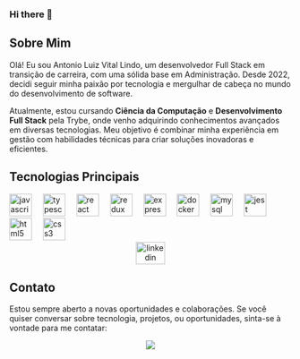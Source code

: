### Hi there 👋

## Sobre Mim

Olá! Eu sou Antonio Luiz Vital Lindo, um desenvolvedor Full Stack em transição de carreira, com uma sólida base em Administração. Desde 2022, decidi seguir minha paixão por tecnologia e mergulhar de cabeça no mundo do desenvolvimento de software.

Atualmente, estou cursando **Ciência da Computação** e **Desenvolvimento Full Stack** pela Trybe, onde venho adquirindo conhecimentos avançados em diversas tecnologias. Meu objetivo é combinar minha experiência em gestão com habilidades técnicas para criar soluções inovadoras e eficientes.

## Tecnologias Principais

<div align="left">
  <img src="https://cdn.jsdelivr.net/gh/devicons/devicon/icons/javascript/javascript-original.svg" height="40" alt="javascript logo"  />
  <img width="12" />
  <img src="https://cdn.jsdelivr.net/gh/devicons/devicon/icons/typescript/typescript-original.svg" height="40" alt="typescript logo"  />
  <img width="12" />
  <img src="https://cdn.jsdelivr.net/gh/devicons/devicon/icons/react/react-original.svg" height="40" alt="react logo"  />
  <img width="12" />
  <img src="https://cdn.jsdelivr.net/gh/devicons/devicon/icons/redux/redux-original.svg" height="40" alt="redux logo"  />
  <img width="12" />
  <img src="https://cdn.jsdelivr.net/gh/devicons/devicon/icons/express/express-original.svg" height="40" alt="express logo"  />
  <img width="12" />
  <img src="https://cdn.jsdelivr.net/gh/devicons/devicon/icons/docker/docker-original.svg" height="40" alt="docker logo"  />
  <img width="12" />
  <img src="https://cdn.jsdelivr.net/gh/devicons/devicon/icons/mysql/mysql-original.svg" height="40" alt="mysql logo"  />
  <img width="12" />
  <img src="https://cdn.jsdelivr.net/gh/devicons/devicon/icons/jest/jest-plain.svg" height="40" alt="jest logo"  />
  <img width="12" />
  <img src="https://cdn.jsdelivr.net/gh/devicons/devicon/icons/html5/html5-original.svg" height="40" alt="html5 logo"  />
  <img width="12" />
  <img src="https://cdn.jsdelivr.net/gh/devicons/devicon/icons/css3/css3-original.svg" height="40" alt="css3 logo"  />
</div>

<div align="center">
  <a href="https://www.linkedin.com/in/antonio-lindo/" target="_blank">
    <img src="https://raw.githubusercontent.com/maurodesouza/profile-readme-generator/master/src/assets/icons/social/linkedin/default.svg" width="52" height="40" alt="linkedin logo"  />
  </a>
</div>


## Contato

Estou sempre aberto a novas oportunidades e colaborações. Se você quiser conversar sobre tecnologia, projetos, ou oportunidades, sinta-se à vontade para me contatar:

<div align="center">
  <img src="https://profile-counter.glitch.me/antoniolvlindo/count.svg?"  />
</div>

###
